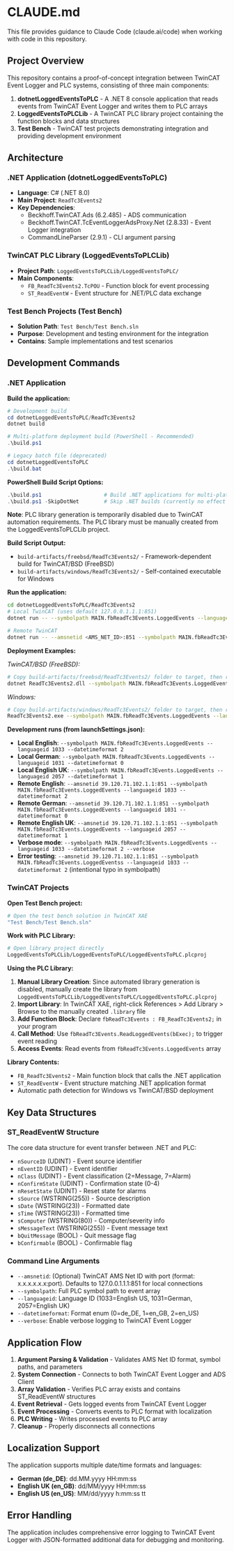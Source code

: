 # CLAUDE.md

This file provides guidance to Claude Code (claude.ai/code) when working with code in this repository.

## Project Overview

This repository contains a proof-of-concept integration between TwinCAT Event Logger and PLC systems, consisting of three main components:

1. **dotnetLoggedEventsToPLC** - A .NET 8 console application that reads events from TwinCAT Event Logger and writes them to PLC arrays
2. **LoggedEventsToPLCLib** - A TwinCAT PLC library project containing the function blocks and data structures
3. **Test Bench** - TwinCAT test projects demonstrating integration and providing development environment

## Architecture

### .NET Application (dotnetLoggedEventsToPLC)
- **Language**: C# (.NET 8.0)
- **Main Project**: `ReadTc3Events2`
- **Key Dependencies**: 
  - Beckhoff.TwinCAT.Ads (6.2.485) - ADS communication
  - Beckhoff.TwinCAT.TcEventLoggerAdsProxy.Net (2.8.33) - Event Logger integration
  - CommandLineParser (2.9.1) - CLI argument parsing

### TwinCAT PLC Library (LoggedEventsToPLCLib)
- **Project Path**: `LoggedEventsToPLCLib/LoggedEventsToPLC/`
- **Main Components**:
  - `FB_ReadTc3Events2.TcPOU` - Function block for event processing
  - `ST_ReadEventW` - Event structure for .NET/PLC data exchange

### Test Bench Projects (Test Bench)
- **Solution Path**: `Test Bench/Test Bench.sln`
- **Purpose**: Development and testing environment for the integration
- **Contains**: Sample implementations and test scenarios

## Development Commands

### .NET Application

**Build the application:**
```powershell
# Development build
cd dotnetLoggedEventsToPLC/ReadTc3Events2
dotnet build

# Multi-platform deployment build (PowerShell - Recommended)
.\build.ps1

# Legacy batch file (deprecated)  
cd dotnetLoggedEventsToPLC
.\build.bat
```

**PowerShell Build Script Options:**
```powershell
.\build.ps1                    # Build .NET applications for multi-platform deployment
.\build.ps1 -SkipDotNet        # Skip .NET builds (currently no effect as PLC builds are disabled)
```

**Note**: PLC library generation is temporarily disabled due to TwinCAT automation requirements. The PLC library must be manually created from the LoggedEventsToPLCLib project.

**Build Script Output:**
- `build-artifacts/freebsd/ReadTc3Events2/` - Framework-dependent build for TwinCAT/BSD (FreeBSD)
- `build-artifacts/windows/ReadTc3Events2/` - Self-contained executable for Windows

**Run the application:**
```bash
cd dotnetLoggedEventsToPLC/ReadTc3Events2
# Local TwinCAT (uses default 127.0.0.1.1.1:851)
dotnet run -- --symbolpath MAIN.fbReadTc3Events.LoggedEvents --languageid 1033 --datetimeformat 2

# Remote TwinCAT
dotnet run -- --amsnetid <AMS_NET_ID>:851 --symbolpath MAIN.fbReadTc3Events.LoggedEvents --languageid 1033 --datetimeformat 2
```

**Deployment Examples:**

*TwinCAT/BSD (FreeBSD):*
```bash
# Copy build-artifacts/freebsd/ReadTc3Events2/ folder to target, then run:
dotnet ReadTc3Events2.dll --symbolpath MAIN.fbReadTc3Events.LoggedEvents --languageid 1033 --datetimeformat 2
```

*Windows:*
```bash
# Copy build-artifacts/windows/ReadTc3Events2/ folder to target, then run:
ReadTc3Events2.exe --symbolpath MAIN.fbReadTc3Events.LoggedEvents --languageid 1033 --datetimeformat 2
```

**Development runs (from launchSettings.json):**
- **Local English**: `--symbolpath MAIN.fbReadTc3Events.LoggedEvents --languageid 1033 --datetimeformat 2`
- **Local German**: `--symbolpath MAIN.fbReadTc3Events.LoggedEvents --languageid 1031 --datetimeformat 0`
- **Local English UK**: `--symbolpath MAIN.fbReadTc3Events.LoggedEvents --languageid 2057 --datetimeformat 1`
- **Remote English**: `--amsnetid 39.120.71.102.1.1:851 --symbolpath MAIN.fbReadTc3Events.LoggedEvents --languageid 1033 --datetimeformat 2`
- **Remote German**: `--amsnetid 39.120.71.102.1.1:851 --symbolpath MAIN.fbReadTc3Events.LoggedEvents --languageid 1031 --datetimeformat 0`
- **Remote English UK**: `--amsnetid 39.120.71.102.1.1:851 --symbolpath MAIN.fbReadTc3Events.LoggedEvents --languageid 2057 --datetimeformat 1`
- **Verbose mode**: `--symbolpath MAIN.fbReadTc3Events.LoggedEvents --languageid 1033 --datetimeformat 2 --verbose`
- **Error testing**: `--amsnetid 39.120.71.102.1.1:851 --symbolpath MAIN.fbReadTc3Events.LoggedEventss --languageid 1033 --datetimeformat 2` (intentional typo in symbolpath)

### TwinCAT Projects

**Open Test Bench project:**
```bash
# Open the test bench solution in TwinCAT XAE
"Test Bench/Test Bench.sln"
```

**Work with PLC Library:**
```bash
# Open library project directly
LoggedEventsToPLCLib/LoggedEventsToPLC/LoggedEventsToPLC.plcproj
```

**Using the PLC Library:**
1. **Manual Library Creation**: Since automated library generation is disabled, manually create the library from `LoggedEventsToPLCLib/LoggedEventsToPLC/LoggedEventsToPLC.plcproj`
2. **Import Library**: In TwinCAT XAE, right-click References > Add Library > Browse to the manually created `.library` file
3. **Add Function Block**: Declare `fbReadTc3Events : FB_ReadTc3Events2;` in your program
4. **Call Method**: Use `fbReadTc3Events.ReadLoggedEvents(bExec);` to trigger event reading
5. **Access Events**: Read events from `fbReadTc3Events.LoggedEvents` array

**Library Contents:**
- `FB_ReadTc3Events2` - Main function block that calls the .NET application
- `ST_ReadEventW` - Event structure matching .NET application format
- Automatic path detection for Windows vs TwinCAT/BSD deployment

## Key Data Structures

### ST_ReadEventW Structure
The core data structure for event transfer between .NET and PLC:
- `nSourceID` (UDINT) - Event source identifier
- `nEventID` (UDINT) - Event identifier  
- `nClass` (UDINT) - Event classification (2=Message, 7=Alarm)
- `nConfirmState` (UDINT) - Confirmation state (0-4)
- `nResetState` (UDINT) - Reset state for alarms
- `sSource` (WSTRING(255)) - Source description
- `sDate` (WSTRING(23)) - Formatted date
- `sTime` (WSTRING(23)) - Formatted time
- `sComputer` (WSTRING(80)) - Computer/severity info
- `sMessageText` (WSTRING(255)) - Event message text
- `bQuitMessage` (BOOL) - Quit message flag
- `bConfirmable` (BOOL) - Confirmable flag

### Command Line Arguments
- `--amsnetid`: (Optional) TwinCAT AMS Net ID with port (format: x.x.x.x.x.x:port). Defaults to 127.0.0.1.1.1:851 for local connections
- `--symbolpath`: Full PLC symbol path to event array
- `--languageid`: Language ID (1033=English US, 1031=German, 2057=English UK)
- `--datetimeformat`: Format enum (0=de_DE, 1=en_GB, 2=en_US)
- `--verbose`: Enable verbose logging to TwinCAT Event Logger

## Application Flow

1. **Argument Parsing & Validation** - Validates AMS Net ID format, symbol paths, and parameters
2. **System Connection** - Connects to both TwinCAT Event Logger and ADS Client
3. **Array Validation** - Verifies PLC array exists and contains ST_ReadEventW structures
4. **Event Retrieval** - Gets logged events from TwinCAT Event Logger
5. **Event Processing** - Converts events to PLC format with localization
6. **PLC Writing** - Writes processed events to PLC array
7. **Cleanup** - Properly disconnects all connections

## Localization Support

The application supports multiple date/time formats and languages:
- **German (de_DE)**: dd.MM.yyyy HH:mm:ss
- **English UK (en_GB)**: dd/MM/yyyy HH:mm:ss  
- **English US (en_US)**: MM/dd/yyyy h:mm:ss tt

## Error Handling

The application includes comprehensive error logging to TwinCAT Event Logger with JSON-formatted additional data for debugging and monitoring.
